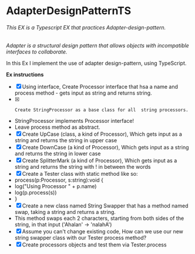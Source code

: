 # AdapterDesignPatternTS
###### This EX is a Typescript EX that practices Adapter-design-pattern.

*Adapter is a structural design pattern that allows objects with incompatible interfaces to collaborate.*

In this Ex I implement the use of adapter design-pattern, using TypeScript.

**Ex instructions**
<br />
- [x] Using interface, Create Processor interface that hsa a name and process method - gets input as string and returns string.
- [x]     Create StringProcessor as a base class for all  string processors.
   <li>    StringProcessor implements Processor interface!
   <li>    Leave process method as abstract.
- [x]  Create UpCase (class, a kind of Processor), Which gets input as a string and returns the string in upper case
- [x]  Create DownCase (a kind of Processor), Which gets input as a string and returns the string in lower case
- [x]  Create SplitterMark (a kind of Processor), Which gets input as a string and returns the string with ! in between the words
- [x]  Create a Tester class with static method like so:
      <li>  process(p:Processor, s:string):void {
      <li> 		log("Using Processor " + p.name)
      <li> 		log(p.process(s))
      <li>    }
- [x]  Create a new class named String Swapper that has a method named swap, taking a string and returns a string.
   <li> This method swaps each 2 characters, starting from both sides of the string, in that input ('Ahalan' -> 'nalahA')
- [x]  Assume you can't change existing code, How can we use our new string swapper class with our Tester process method?
- [x] Create processors objects and test them via Tester.process
